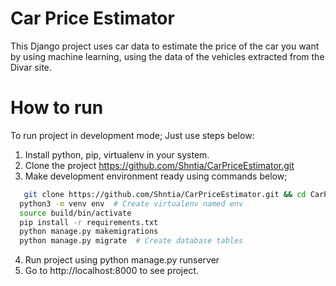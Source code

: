# Car Price Estimator

This Django project uses car data to estimate the price of the car you want by using machine learning, using the data of the vehicles extracted from the Divar site.

# How to run

To run project in development mode; Just use steps below:

1. Install python, pip, virtualenv in your system.
2. Clone the project https://github.com/Shntia/CarPriceEstimator.git
3. Make development environment ready using commands below;
```sh
   git clone https://github.com/Shntia/CarPriceEstimator.git && cd CarPriceEstimator
  python3 -m venv env  # Create virtualenv named env
  source build/bin/activate
  pip install -r requirements.txt
  python manage.py makemigrations
  python manage.py migrate  # Create database tables
   ```
4. Run project using python manage.py runserver
5. Go to http://localhost:8000 to see project.
